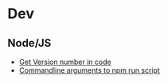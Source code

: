 # Dev

## Node/JS

* [Get Version number in code](https://stackoverflow.com/questions/9153571/is-there-a-way-to-get-version-from-package-json-in-nodejs-code)
* [Commandline arguments to npm run script](https://stackoverflow.com/questions/11580961/sending-command-line-arguments-to-npm-script)
